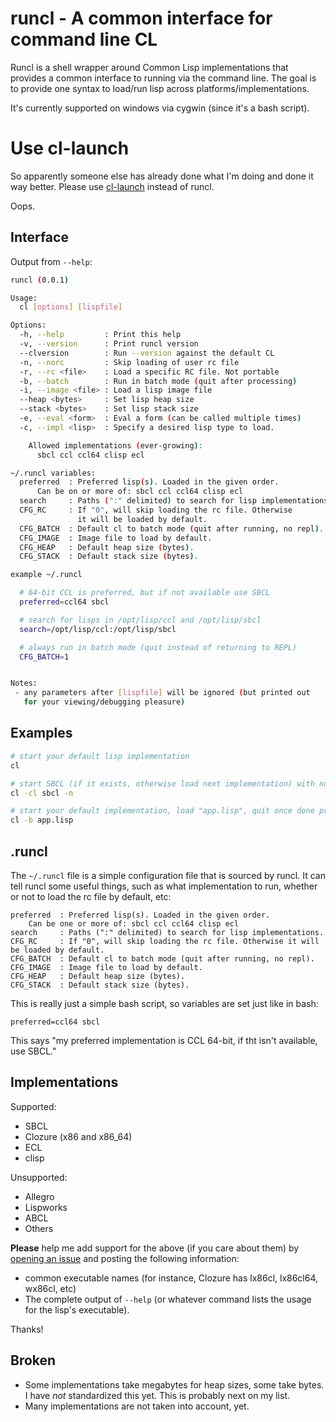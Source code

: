 runcl - A common interface for command line CL
==============================================
Runcl is a shell wrapper around Common Lisp implementations that provides a 
common interface to running via the command line. The goal is to provide one
syntax to load/run lisp across platforms/implementations.

It's currently supported on windows via cygwin (since it's a bash script).

Use cl-launch
=============
So apparently someone else has already done what I'm doing and done it way
better. Please use [cl-launch](http://www.cliki.net/CL-Launch) instead of runcl.

Oops.

Interface
---------
Output from `--help`:

```bash
runcl (0.0.1)

Usage:
  cl [options] [lispfile]

Options:
  -h, --help         : Print this help
  -v, --version      : Print runcl version
  --clversion        : Run --version against the default CL
  -n, --norc         : Skip loading of user rc file
  -r, --rc <file>    : Load a specific RC file. Not portable
  -b, --batch        : Run in batch mode (quit after processing)
  -i, --image <file> : Load a lisp image file
  --heap <bytes>     : Set lisp heap size
  --stack <bytes>    : Set lisp stack size
  -e, --eval <form>  : Eval a form (can be called multiple times)
  -c, --impl <lisp>  : Specify a desired lisp type to load.

    Allowed implementations (ever-growing):
      sbcl ccl ccl64 clisp ecl

~/.runcl variables:
  preferred  : Preferred lisp(s). Loaded in the given order.
      Can be on or more of: sbcl ccl ccl64 clisp ecl
  search     : Paths (":" delimited) to search for lisp implementations.
  CFG_RC     : If "0", will skip loading the rc file. Otherwise
               it will be loaded by default.
  CFG_BATCH  : Default cl to batch mode (quit after running, no repl).
  CFG_IMAGE  : Image file to load by default.
  CFG_HEAP   : Default heap size (bytes).
  CFG_STACK  : Default stack size (bytes).

example ~/.runcl

  # 64-bit CCL is preferred, but if not available use SBCL
  preferred=ccl64 sbcl

  # search for lisps in /opt/lisp/ccl and /opt/lisp/sbcl
  search=/opt/lisp/ccl:/opt/lisp/sbcl

  # always run in batch mode (quit instead of returning to REPL)
  CFG_BATCH=1


Notes:
 - any parameters after [lispfile] will be ignored (but printed out
   for your viewing/debugging pleasure)
```

Examples
--------

```bash
# start your default lisp implementation
cl

# start SBCL (if it exists, otherwise load next implementation) with no RC file loaded
cl -cl sbcl -n

# start your default implementation, load "app.lisp", quit once done processing (batch mode)
cl -b app.lisp
```

.runcl
------
The `~/.runcl` file is a simple configuration file that is sourced by runcl. It
can tell runcl some useful things, such as what implementation to run, whether
or not to load the rc file by default, etc:

    preferred  : Preferred lisp(s). Loaded in the given order.
	    Can be one or more of: sbcl ccl ccl64 clisp ecl
    search     : Paths (":" delimited) to search for lisp implementations.
    CFG_RC     : If "0", will skip loading the rc file. Otherwise it will be loaded by default.
    CFG_BATCH  : Default cl to batch mode (quit after running, no repl).
    CFG_IMAGE  : Image file to load by default.
    CFG_HEAP   : Default heap size (bytes).
    CFG_STACK  : Default stack size (bytes).

This is really just a simple bash script, so variables are set just like in
bash:

    preferred=ccl64 sbcl

This says "my preferred implementation is CCL 64-bit, if tht isn't available,
use SBCL."

Implementations
---------------
Supported:

* SBCL
* Clozure (x86 and x86_64)
* ECL
* clisp

Unsupported:

* Allegro
* Lispworks
* ABCL
* Others

__Please__ help me add support for the above (if you care about them) by
[opening an issue](https://github.com/orthecreedence/runcl/issues/new) and
posting the following information:

* common executable names (for instance, Clozure has lx86cl, lx86cl64, wx86cl,
etc)
* The complete output of `--help` (or whatever command lists the usage for the
lisp's executable).

Thanks!

Broken
------
* Some implementations take megabytes for heap sizes, some take bytes. I have
_not_ standardized this yet. This is probably next on my list.
* Many implementations are not taken into account, yet.
